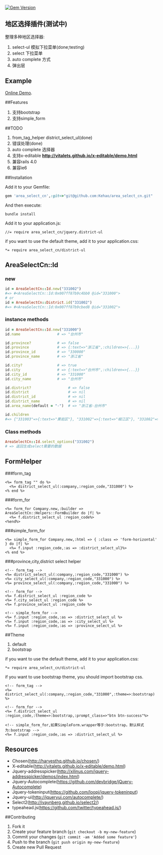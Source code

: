 [![Gem Version](https://badge.fury.io/rb/area_cn.png)](http://badge.fury.io/rb/area_cn)
## 地区选择插件(测试中) 
  整理多种地区选择器:

  1. select-ul 模拟下拉菜单(done;testing)
  2. select 下拉菜单
  3. auto complete 方式
  4. 弹出层

## Example

  [Online Demo](http://112.124.38.145:9292).

##Features
  1. 支持bootstrap  
  2. 支持simple_form

##TODO
  1. from_tag_helper district_select_ul(done)
  2. 错误处理(done)
  3. auto complete 选择器
  4. 支持x-editable **http://vitalets.github.io/x-editable/demo.html**
  5. 兼容rails 4.0
  6. 兼容ie6 

##Installation

Add it to your Gemfile:
```ruby
gem 'area_select_cn',:git=>"git@github.com:Kehao/area_select_cn.git"
```

And then execute:
```console
bundle install
```

Add it to your application.js:

```console
//= require area_select_cn/jquery.district-ul
```

if you want to use the default theme, add it to your application.css:
```console
*= require area_select_cn/district-ul
```
## AreaSelectCn::Id
### new 
```ruby
id = AreaSelectCn::Id.new("331002")  
#=> #<AreaSelectCn::Id:0x007ff87b9c4bb0 @id="331000">
# or
id = AreaSelectCn::District.id("331002")
#=> #<AreaSelectCn::Id:0x007ff87b9cbed8 @id="331002">
```

### instance methods 
```ruby
id = AreaSelectCn::Id.new("331000")  
id.name                 # => "台州市"

id.province?            # => false
id.province             # => {:text=>"浙江省",:children=>{...}}
id.province_id          # => "330000"
id.province_name        # => "浙江省"

id.city?                # => true
id.city                 # => {:text=>"台州市",:children=>{...}}
id.city_id              # => "331000"
id.city_name            # => "台州市"

id.district?                 # => false
id.district                  # => nil
id.district_id               # => nil
id.district_name             # => nil
id.area_name(default = "-")  # => "浙江省-台州市"

id.children 
#=> {"331003"=>{:text=>"黄岩区"}, "331002"=>{:text=>"椒江区"}, "331082"=>{:text=>"临海市"}...}

```
### Class methods

```ruby
AreaSelectCn::Id.select_options("331002")
# => 返回生成select需要的数据
```

## FormHelper
###form_tag
```erb
<%= form_tag "" do %>
  <%= district_select_ul(:company,:region_code,"331000") %>
<% end %>
```

###form_for
```erb
<%= form_for Company.new,:builder => AreaSelectCn::Helpers::FormBuilder do |f| %>
  <%= f.district_select_ul :region_code%>
<%end%>
```

###simple_form_for
```erb
<%= simple_form_for Company.new,:html => { :class => 'form-horizontal' } do |f| %>
  <%= f.input :region_code,:as => :district_select_ul}%>
<% end %>
```

###province,city,district select helper
```erb
<!-- form_tag -->
<%= district_select_ul(:company,:region_code,"331000") %>
<%= city_select_ul(:company,:region_code,"331000") %>
<%= province_select_ul(:company,:region_code,"331000") %>

<!-- form_for -->
<%= f.district_select_ul :region_code %>
<%= f.city_select_ul :region_code %>
<%= f.province_select_ul :region_code %>

<!-- simple_form_for -->
<%= f.input :region_code,:as => :district_select_ul %>
<%= f.input :region_code,:as => :city_select_ul %>
<%= f.input :region_code,:as => :province_select_ul %>
```

##Theme
  1. default
  2. bootstrap

if you want to use the default theme, add it to your application.css:
```console
*= require area_select_cn/district-ul
```
if you want to use bootstrap theme, you should import bootstrap css.

```erb
<!-- form_tag -->
<%= district_select_ul(:company,:region_code,"331000",:theme=>:bootstrap) %>

<!-- form_for -->
<%= f.district_select_ul :region_code,:theme=>:bootstrap,:prompt_class=>"btn btn-success"%>

<!-- simple_form_for,如果SimpleForm.wrapper等于:bootstrap，默认样式为:bootstrap -->
<%= f.input :region_code,:as => :district_select_ul %>
```
## Resources
* Chosen(http://harvesthq.github.io/chosen/)
* X-editable(http://vitalets.github.io/x-editable/demo.html)
* Jquery-addresspicker(http://xilinus.com/jquery-addresspicker/demos/index.html)
* Jquery-Autocomplete(https://github.com/devbridge/jQuery-Autocomplete)
* Jquery-tokeninput(https://github.com/loopj/jquery-tokeninput)
* Jquery-ui(http://jqueryui.com/autocomplete/)
* Select2(http://ivaynberg.github.io/select2/)
* typeahead.js(https://github.com/twitter/typeahead.js/)


##Contributing

1. Fork it
2. Create your feature branch (`git checkout -b my-new-feature`)
3. Commit your changes (`git commit -am 'Added some feature'`)
4. Push to the branch (`git push origin my-new-feature`)
5. Create new Pull Request

